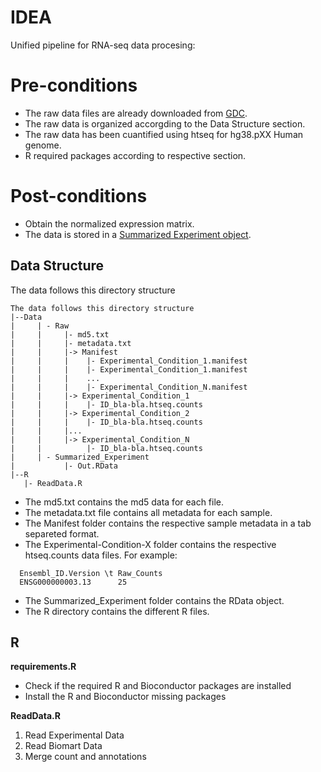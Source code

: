 # IDEA
Unified pipeline for RNA-seq data procesing:

# Pre-conditions
- The raw data files are already downloaded from [GDC](https://gdc.cancer.gov).
- The raw data is organized accorgding to the Data Structure section.
- The raw data has been cuantified using htseq for hg38.pXX Human genome. 
- R required packages according to respective section.

# Post-conditions
- Obtain the normalized expression matrix.
- The data is stored in a [Summarized Experiment object](https://bioconductor.org/packages/release/bioc/vignettes/SummarizedExperiment/inst/doc/SummarizedExperiment.html).

## Data Structure

The data follows this directory structure

```
The data follows this directory structure
|--Data
|     | - Raw
|     |     |- md5.txt
|     |     |- metadata.txt
|     |     |-> Manifest
|     |     |    |- Experimental_Condition_1.manifest
|     |     |    |- Experimental_Condition_1.manifest
|     |     |    ...
|     |     |    |- Experimental_Condition_N.manifest
|     |     |-> Experimental_Condition_1
|     |     |    |- ID_bla-bla.htseq.counts
|     |     |-> Experimental_Condition_2
|     |     |    |- ID_bla-bla.htseq.counts
|     |     |...
|     |     |-> Experimental_Condition_N
|     |          |- ID_bla-bla.htseq.counts
|     | - Summarized_Experiment                  
|           |- Out.RData
|--R
   |- ReadData.R
```

- The md5.txt contains the md5 data for each file.
- The metadata.txt file contains all metadata for each sample.
- The Manifest folder contains the respective sample metadata in a tab separeted format.
- The Experimental-Condition-X folder contains the respective htseq.counts data files. For example:
``` 
  Ensembl_ID.Version \t Raw_Counts
  ENSG000000003.13      25
```
- The Summarized_Experiment folder contains the RData object.
- The R directory contains the different R files.

## R

__requirements.R__
- Check if the required R and Bioconductor packages are installed
- Install the R and Bioconductor missing packages

__ReadData.R__
1. Read Experimental Data
3. Read Biomart Data
4. Merge count and annotations




         
